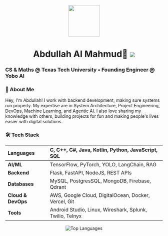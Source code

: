 <div id="header" align="center">
  <img src="https://media.giphy.com/media/M9gbBd9nbDrOTu1Mqx/giphy.gif" width="100"/>
  <h1>
    Abdullah Al Mahmud👋
    <a href="https://www.linkedin.com/in/abd-zero/"><img src="https://img.shields.io/badge/LinkedIn-0077B5?style=for-the-badge&logo=linkedin&logoColor=white" /></a>
  </h1>
</div>

### CS & Maths @ Texas Tech University • Founding Engineer @ Yobo AI

### 🚀 About Me
Hey, I'm Abdullah! I work with backend development, making sure systems run properly. My expertise are in System Architecture, Project Engineering, DevOps, Machine Learning, and Agentic AI. 
I also love sharing my knowledge with others, building projects for fun and making people's lives easier with digital solutions.

### 🛠️ Tech Stack
| **Languages** | C, C++, C#, Java, Kotlin, Python, JavaScript, SQL |
|:---|:---|
| **AI/ML** | TensorFlow, PyTorch, YOLO, LangChain, RAG |
| **Backend** | Flask, FastAPI, NodeJS, REST APIs |
| **Databases** | MySQL, PostgresSQL, MongoDB, Firebase, Qdrant |
| **Cloud & DevOps**| AWS, Google Cloud, DigitalOcean, Docker, Vercel, Git |
| **Tools** | Android Studio, Linux, Wireshark, Splunk, Twilio, Telnyx |


<p align="center">
  <img align="center" src="https://github-readme-stats.vercel.app/api/top-langs/?username=zero-abd&layout=compact&theme=tokyonight&hide=html,css" alt="Top Languages" />
</p>
